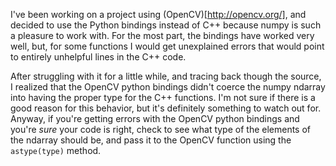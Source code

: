I've been working on a project using (OpenCV)[http://opencv.org/], and decided
to use the Python bindings instead of C++ because numpy is such a pleasure to
work with. For the most part, the bindings have worked very well, but, for some
functions I would get unexplained errors that would point to entirely unhelpful
lines in the C++ code.

After struggling with it for a little while, and tracing back though the source,
I realized that the OpenCV python bindings didn't coerce the numpy ndarray into
having the proper type for the C++ functions. I'm not sure if there is a good
reason for this behavior, but it's definitely something to watch out for.
Anyway, if you're getting errors with the OpenCV python bindings and you're
_sure_ your code is right, check to see what type of the elements of the ndarray
should be, and pass it to the OpenCV function using the `astype(type)` method.
